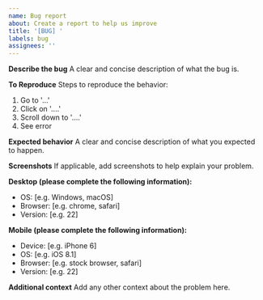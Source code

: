 ```yaml
---
name: Bug report
about: Create a report to help us improve
title: '[BUG] '
labels: bug
assignees: ''
---
```


**Describe the bug**
A clear and concise description of what the bug is.

**To Reproduce**
Steps to reproduce the behavior:
1. Go to '...'
2. Click on '....'
3. Scroll down to '....'
4. See error

**Expected behavior**
A clear and concise description of what you expected to happen.

**Screenshots**
If applicable, add screenshots to help explain your problem.

**Desktop (please complete the following information):**
 - OS: [e.g. Windows, macOS]
 - Browser: [e.g. chrome, safari]
 - Version: [e.g. 22]

**Mobile (please complete the following information):**
 - Device: [e.g. iPhone 6]
 - OS: [e.g. iOS 8.1]
 - Browser: [e.g. stock browser, safari]
 - Version: [e.g. 22]

**Additional context**
Add any other context about the problem here.
